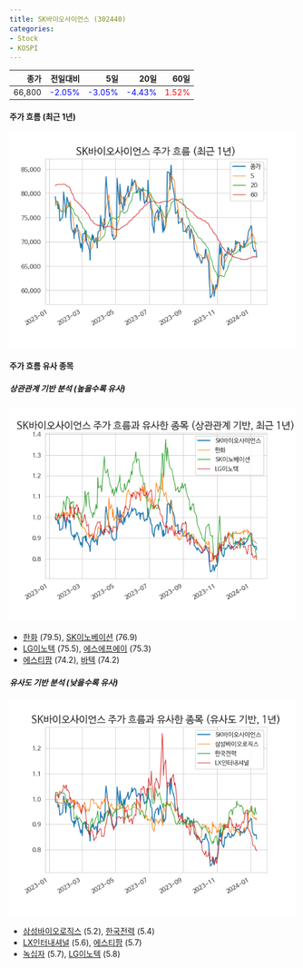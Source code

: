 ```yaml
---
title: SK바이오사이언스 (302440)
categories:
- Stock
- KOSPI
---
```


|종가|전일대비|5일|20일|60일|
|---:|-------:|--:|---:|---:|
|66,800|<span style="color: blue">-2.05%</span>|<span style="color: blue">-3.05%</span>|<span style="color: blue">-4.43%</span>|<span style="color: red">1.52%</span>|

<!-- more -->


#### 주가 흐름 (최근 1년)
![302440](/assets/images/stock/302440.png)


#### 주가 흐름 유사 종목


##### 상관관계 기반 분석 (높을수록 유사)
![302440](/assets/images/stock/302440_corr.png)
- [한화](/000880/) (79.5), [SK이노베이션](/096770/) (76.9)
- [LG이노텍](/011070/) (75.5), [에스에프에이](/056190/) (75.3)
- [에스티팜](/237690/) (74.2), [바텍](/043150/) (74.2)


##### 유사도 기반 분석 (낮을수록 유사)	
![302440](/assets/images/stock/302440_sim.png)
- [삼성바이오로직스](/207940/) (5.2), [한국전력](/015760/) (5.4)
- [LX인터내셔널](/001120/) (5.6), [에스티팜](/237690/) (5.7)
- [녹십자](/006280/) (5.7), [LG이노텍](/011070/) (5.8)